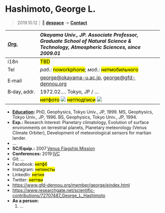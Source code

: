# Hashimoto, George L.
> 2019.10.12 ┊ **🚀 [despace](index.md)** → **[Contact](contact.md)**

|*[Org.](contact.md)*|*Okayama Univ., JP. Associate Professor, Graduate School of Natural Science & Technology, Atmospheric Sciences, since 2009.01*|
|:--|:--|
|i18n| <mark>TBD</mark> |
|Tel| *раб.:* <mark>noworkphone</mark>; *моб.:* <mark>нетмобильного</mark> |
|E‑mail| <george@okayama-u.ac.jp>, <george@gfd-dennou.org> |
|B‑day, addr.| 1972.02.… Tokyo, JP / … |
|| <mark>нетфото</mark> [![](f/contact//_001_photo_thumb.jpg)](f/contact//_001_photo.jpg) <mark>нетподписи</mark> [![](f/contact//_001_sign_thumb.jpg)](f/contact//_001_sign.png) |

   - **[Education](edu.md):** PhD, Geophysics, Tokyo Univ., JP, 1999. MS, Geophysics, Tokyo Univ., JP, 1996. BS, Geophysics, Tokyo Univ., JP, 1994.
   - **Exp.:** Research Interest: Planetary climatology, Evolution of surface environments on terrestrial planets, Planetary meteorology (Venus Climate Orbiter), Development of meteorological sensors for martian lander.
   - …
   - **SC/Equip.:** 2007 [Venus Flagship Mission](venus_flagship_mission.md)
   - **Conferences:** 2019 [IVC](ivc_2019.md)
   - Git: …
   - Facebook: <mark>нетфб</mark>
   - Instagram: <mark>нетинсты</mark>
   - LinkedIn: <mark>нетин</mark>
   - Twitter: <mark>неттви</mark>
   - <https://www.gfd-dennou.org/member/george/eindex.html>
   - <https://www.researchgate.net/scientific-contributions/72707487_George_L_Hashimoto>
   - **As a person:**
      1. …
